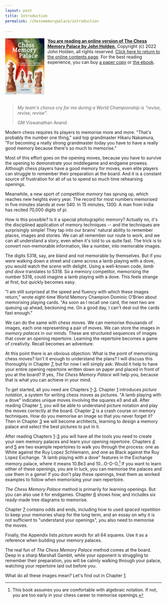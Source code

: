 ```yaml
---
layout: post
title: Introduction
permalink: /chessmemorypalace/introduction

---
```


<a href="https://smile.amazon.com/dp/B0BR9DQMVS"><img src="/assets/homepage/ChessCover4.png" height="25%" width="25%" style="margin: 0px 10px 20px 0px; float: left;">
<b>You are reading an online version of The Chess Memory Palace by John Holden.</b></a> Copyright (c) 2022 John Holden, all rights reserved. [Click here to return to the online contents page](/chessmemorypalace). For the best reading experience, you can buy [a paper copy](https://smile.amazon.com/dp/B0BR9DQMVS) or [the ebook](https://www.etsy.com/listing/1368398070).
<div style="clear: both;"></div>

> *My team's chorus cry for me during a World Championship is "revise, revise, revise".*
>
> GM Viswanathan Anand

Modern chess requires its players to memorise more and more. "That's probably the number one thing," said top grandmaster Hikaru Nakamura, "For becoming a really strong grandmaster today you have to have a really good memory because there's so much to memorise.\"

Most of this effort goes on the opening moves, because you have to survive the opening to demonstrate your middlegame and endgame prowess. Although chess players have a good memory for moves, even elite players can struggle to remember their preparation at the board. And it is a constant source of frustration for all of us to spend so much time rehearsing openings.

Meanwhile, a new sport of *competitive memory* has sprung up, which reaches new heights every year. The record for most numbers memorised in five minutes stands at over 540. In 15 minutes, 1300. A man from India has recited 70,000 digits of pi.

How is this possible? Is it a special photographic memory? Actually no, it's the disciplined application of memory techniques -- and the techniques are surprisingly simple! They tap into our brains' natural ability to remember places, images and stories. We can all remember our route to work, and we can all understand a story, even when it's told to us quite fast. The trick is to convert non-memorable information, like a number, into memorable images.

The digits 5318, say, are bland and not memorable by themselves. But if you were walking down a street and came across a lamb playing with a dove, you would watch the scene with delight. Using a well-known code, *lamb and dove* translates to 5318. So a memory competitor, memorising the number 5318, could imagine a lamb playing with a dove. This feels strange at first, but quickly becomes easy.

"I am still surprised at the speed and fluency with which these images return," wrote eight-time World Memory Champion Dominic O'Brien about memorising playing cards. "As soon as I recall one card, the next two are queuing up ahead, beckoning me. On a good day, I can't deal out the cards fast enough."

We can do the same with chess moves. We can memorise thousands of images, each one representing a pair of moves. We can store the images in *memory palaces* in our minds. These are structured sequences of images that cover an opening repertoire. Learning the repertoire becomes a game of creativity. Recall becomes an adventure.

At this point there is an obvious objection: What is the point of memorising chess moves? Isn't it enough to understand the plans? I will discuss this thoroughly in Chapter [7](/chessmemorypalace/chapter7), but for now I will simply ask: Would it help to have your entire opening repertoire written down on paper and placed in front of you at the board? If yes, *The Chess Memory Palace* will help you, because that is what you can achieve in your mind.

To get started, all you need are Chapters [1](/chessmemorypalace/chapter1)-[3](/chessmemorypalace/chapter3). Chapter [1](/chessmemorypalace/chapter1) introduces *picture notation*, a system for writing chess moves as pictures. "A lamb playing with a dove" indicates unique moves involving the squares e3 and a8. After reading Chapter [1](/chessmemorypalace/chapter1), you will be able to understand picture notation and play the moves correctly at the board. Chapter [2](/chessmemorypalace/chapter2) is a crash course on memory techniques. How do you memorise an image so that you never forget it? Then in Chapter [3](/chessmemorypalace/chapter3) we will become architects, learning to design a memory palace and select the best pictures to put in it.

After reading Chapters [1](/chessmemorypalace/chapter1)-[3](/chessmemorypalace/chapter3) you will have all the tools you need to create your own memory palaces and learn your opening repertoire. Chapters [4](/chessmemorypalace/chapter4) and [5](/chessmemorypalace/chapter5) are two example repertoires to walk you through the process: one as White against the Ruy Lopez Schliemann, and one as Black against the Ruy Lopez Exchange. "A lamb playing with a dove" features in the Exchange memory palace, where it means 10.Be3 and 10\...O-O-O.[^1] If you want to learn either of these openings, you are in luck, you can memorise the palaces and use them in a game! If you don't play these openings, treat them as worked examples to follow when memorising your own repertoire.

*The Chess Memory Palace* method is primarily for learning openings. But you can also use it for endgames. Chapter [6](/chessmemorypalace/chapter6) shows how, and includes six ready-made tree diagrams to memorise.

Chapter [7](/chessmemorypalace/chapter7) contains odds and ends, including how to used *spaced repetition* to keep your memories sharp for the long term, and an essay on why it is not sufficient to "understand your openings", you also need to memorise the moves.

Finally, the Appendix lists *picture words* for all 64 squares. Use it as a reference when building your memory palaces.

The real fun of *The Chess Memory Palace* method comes at the board. Deep in a sharp Marshall Gambit, while your opponent is struggling to remember their preparation, you will be calmly walking through your palace, watching your repertoire laid out before you.

What do all these images mean? Let's find out in Chapter [1](/chessmemorypalace/chapter1).

[^1]: This book assumes you are comfortable with algebraic notation. If not, you are too early in your chess career to memorise openings.
